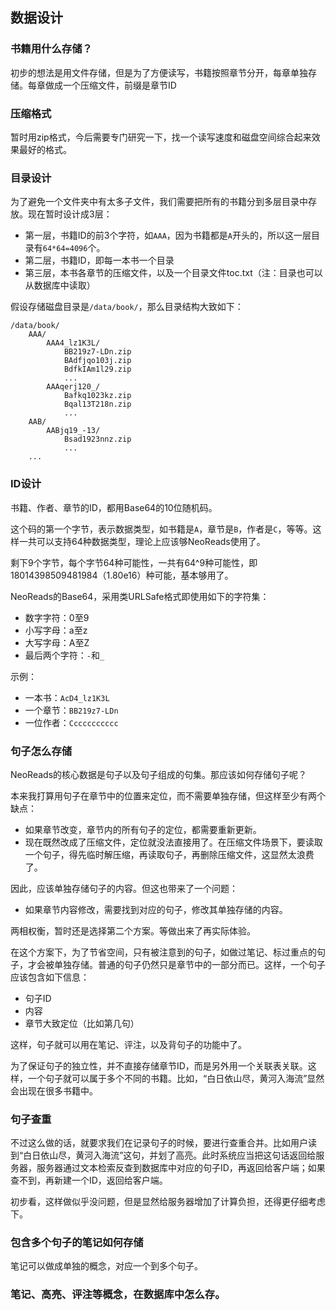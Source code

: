 ## 数据设计

### 书籍用什么存储？

初步的想法是用文件存储，但是为了方便读写，书籍按照章节分开，每章单独存储。每章做成一个压缩文件，前缀是章节ID

### 压缩格式

暂时用zip格式，今后需要专门研究一下，找一个读写速度和磁盘空间综合起来效果最好的格式。

### 目录设计

为了避免一个文件夹中有太多子文件，我们需要把所有的书籍分到多层目录中存放。现在暂时设计成3层：

- 第一层，书籍ID的前3个字符，如`AAA`，因为书籍都是`A`开头的，所以这一层目录有`64*64=4096`个。
- 第二层，书籍ID，即每一本书一个目录
- 第三层，本书各章节的压缩文件，以及一个目录文件toc.txt（注：目录也可以从数据库中读取）

假设存储磁盘目录是`/data/book/`，那么目录结构大致如下：

```
/data/book/
    AAA/
        AAA4_lz1K3L/
            BB219z7-LDn.zip
            BAdfjqo103j.zip
            BdfkIAm1l29.zip
            ...
        AAAqerj120_/
            Bafkq1023kz.zip
            Bqal13T218n.zip
            ...
    AAB/
        AABjq19_-13/
            Bsad1923nnz.zip
            ...
    ...
```

### ID设计

书籍、作者、章节的ID，都用Base64的10位随机码。

这个码的第一个字节，表示数据类型，如书籍是`A`，章节是`B`，作者是`C`，等等。这样一共可以支持64种数据类型，理论上应该够NeoReads使用了。

剩下9个字节，每个字节64种可能性，一共有64^9种可能性，即18014398509481984（1.80e16）种可能，基本够用了。

NeoReads的Base64，采用类URLSafe格式即使用如下的字符集：
- 数字字符：0至9
- 小写字母：a至z
- 大写字母：A至Z
- 最后两个字符：`-`和`_`

示例：
- 一本书：`AcD4_lz1K3L`
- 一个章节：`BB219z7-LDn`
- 一位作者：`Ccccccccccc`

### 句子怎么存储

NeoReads的核心数据是句子以及句子组成的句集。那应该如何存储句子呢？

本来我打算用句子在章节中的位置来定位，而不需要单独存储，但这样至少有两个缺点：

- 如果章节改变，章节内的所有句子的定位，都需要重新更新。
- 现在既然改成了压缩文件，定位就没法直接用了。在压缩文件场景下，要读取一个句子，得先临时解压缩，再读取句子，再删除压缩文件，这显然太浪费了。
  
因此，应该单独存储句子的内容。但这也带来了一个问题：

- 如果章节内容修改，需要找到对应的句子，修改其单独存储的内容。

两相权衡，暂时还是选择第二个方案。等做出来了再实际体验。

在这个方案下，为了节省空间，只有被注意到的句子，如做过笔记、标过重点的句子，才会被单独存储。普通的句子仍然只是章节中的一部分而已。这样，一个句子应该包含如下信息：

- 句子ID
- 内容
- 章节大致定位（比如第几句）

这样，句子就可以用在笔记、评注，以及背句子的功能中了。

为了保证句子的独立性，并不直接存储章节ID，而是另外用一个关联表关联。这样，一个句子就可以属于多个不同的书籍。比如，“白日依山尽，黄河入海流”显然会出现在很多书籍中。

### 句子查重

不过这么做的话，就要求我们在记录句子的时候，要进行查重合并。比如用户读到“白日依山尽，黄河入海流”这句，并划了高亮。此时系统应当把这句话返回给服务器，服务器通过文本检索反查到数据库中对应的句子ID，再返回给客户端；如果查不到，再新建一个ID，返回给客户端。

初步看，这样做似乎没问题，但是显然给服务器增加了计算负担，还得更仔细考虑下。

### 包含多个句子的笔记如何存储

笔记可以做成单独的概念，对应一个到多个句子。

### 笔记、高亮、评注等概念，在数据库中怎么存。

